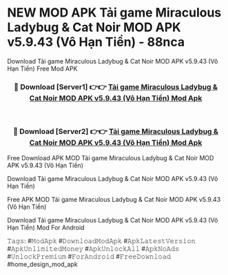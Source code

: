 # NEW MOD APK Tải game Miraculous Ladybug & Cat Noir MOD APK v5.9.43 (Vô Hạn Tiền) - 88nca
Download Tải game Miraculous Ladybug & Cat Noir MOD APK v5.9.43 (Vô Hạn Tiền) Free Mod APK

<div align="center">
<h3>🔴 Download [Server1] 👉👉 <a href="https://apk-comot.site?title=Tải_game_Miraculous_Ladybug_&_Cat_Noir_MOD_APK_v5.9.43_(Vô_Hạn_Tiền)">Tải game Miraculous Ladybug & Cat Noir MOD APK v5.9.43 (Vô Hạn Tiền) Mod Apk</a></h3><br>

<h3>🔴 Download [Server2] 👉👉 <a href="https://apk-comot.site?title=Tải_game_Miraculous_Ladybug_&_Cat_Noir_MOD_APK_v5.9.43_(Vô_Hạn_Tiền)">Tải game Miraculous Ladybug & Cat Noir MOD APK v5.9.43 (Vô Hạn Tiền) Mod Apk</a></h3>
</div>


Free Download APK MOD Tải game Miraculous Ladybug & Cat Noir MOD APK v5.9.43 (Vô Hạn Tiền)

Download Tải game Miraculous Ladybug & Cat Noir MOD APK v5.9.43 (Vô Hạn Tiền) 

Free APK MOD Tải game Miraculous Ladybug & Cat Noir MOD APK v5.9.43 (Vô Hạn Tiền) 

Download Tải game Miraculous Ladybug & Cat Noir MOD APK v5.9.43 (Vô Hạn Tiền) Mod For Android

𝚃𝚊𝚐𝚜: #𝙼𝚘𝚍𝙰𝚙𝚔 #𝙳𝚘𝚠𝚗𝚕𝚘𝚊𝚍𝙼𝚘𝚍𝙰𝚙𝚔 #𝙰𝚙𝚔𝙻𝚊𝚝𝚎𝚜𝚝𝚅𝚎𝚛𝚜𝚒𝚘𝚗 #𝙰𝚙𝚔𝚄𝚗𝚕𝚒𝚖𝚒𝚝𝚎𝚍𝙼𝚘𝚗𝚎𝚢 #𝙰𝚙𝚔𝚄𝚗𝚕𝚘𝚌𝚔𝙰𝚕𝚕 #𝙰𝚙𝚔𝙽𝚘𝙰𝚍𝚜 #𝚄𝚗𝚕𝚘𝚌𝚔𝙿𝚛𝚎𝚖𝚒𝚞𝚖 #𝙵𝚘𝚛𝙰𝚗𝚍𝚛𝚘𝚒𝚍 #𝙵𝚛𝚎𝚎𝙳𝚘𝚠𝚗𝚕𝚘𝚊𝚍 #home_design_mod_apk